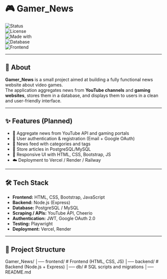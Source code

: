 # 🎮 Gamer_News  

![Status](https://img.shields.io/badge/status-in%20development-yellow)  
![License](https://img.shields.io/badge/license-MIT-blue)  
![Made with](https://img.shields.io/badge/Made%20with-Node.js-green)  
![Database](https://img.shields.io/badge/DB-PostgreSQL-lightblue)  
![Frontend](https://img.shields.io/badge/frontend-HTML%20%7C%20CSS%20%7C%20JS-orange)  

---

## 📖 About
**Gamer_News** is a small project aimed at building a fully functional news website about video games.  
The application aggregates news from **YouTube channels** and **gaming websites**, stores them in a database, and displays them to users in a clean and user-friendly interface.  

---

## ✨ Features (Planned)
- 🔗 Aggregate news from YouTube API and gaming portals  
- 👤 User authentication & registration (Email + Google OAuth)  
- 📰 News feed with categories and tags  
- 💾 Store articles in PostgreSQL/MySQL  
- 📱 Responsive UI with HTML, CSS, Bootstrap, JS  
- ☁️ Deployment to Vercel / Render / Railway  

---

## 🛠️ Tech Stack
- **Frontend:** HTML, CSS, Bootstrap, JavaScript  
- **Backend:** Node.js (Express)  
- **Database:** PostgreSQL / MySQL  
- **Scraping / APIs:** YouTube API, Cheerio  
- **Authentication:** JWT, Google OAuth 2.0  
- **Testing:** Playwright  
- **Deployment:** Vercel, Render  

---

## 📂 Project Structure
Gamer_News/
│── frontend/ # Frontend (HTML, CSS, JS)
│── backend/ # Backend (Node.js + Express)
│── db/ # SQL scripts and migrations
│── README.md